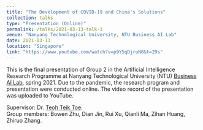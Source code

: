 ```yaml
---
title: "The Development of COVID-19 and China's Solutions"
collection: talks
type: "Presentation (Online)"
permalink: /talks/2021-03-13-talk-1
venue: "Nanyang Technological University, NTU Business AI Lab"
date: 2021-03-13
location: "Singapore"
link: "https://www.youtube.com/watch?v=p9Y5qDjruN8&t=29s"
---
```


This is the final presentation of Group 2 in the Artificial Intelligence Research Programme at Nanyang Technological University (NTU) <a href="https://www.ntu.edu.sg/imarc/business-ai-lab#Content_C017_Col00" target=_blank>Business AI Lab</a>, spring 2021. 
Due to the pandemic, the research program and presentation were conducted online. The video record of the presentation was uploaded to YouTube.

Supervisor: Dr. <a href="https://dr.ntu.edu.sg/cris/rp/rp00631" target="_blank">Teoh Teik Toe</a>.\
Group members: Bowen Zhu, Dian Jin, Rui Xu, Qianli Ma, Zihan Huang, Zhiruo Zhang.
